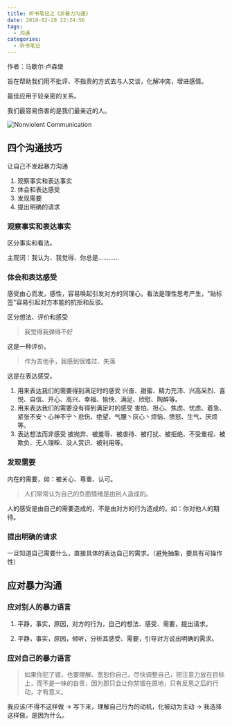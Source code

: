 ```yaml
---
title: 听书笔记之《非暴力沟通》
date: 2018-02-28 22:24:56
tags:
  - 沟通
categories: 
  - 听书笔记
---
```


作者：马歇尔·卢森堡

旨在帮助我们用不批评、不指责的方式去与人交谈，化解冲突，增进感情。

最佳应用于较亲密的关系。

我们最容易伤害的是我们最亲近的人。

<!-- more -->

![Nonviolent Communication](/images/Nonviolent-Communication-Notes.png )

## 四个沟通技巧

让自己不发起暴力沟通

1. 观察事实和表达事实
2. 体会和表达感受
3. 发现需要
4. 提出明确的请求


### 观察事实和表达事实

区分事实和看法。

主观词：我认为、我觉得、你总是…………

### 体会和表达感受

感受由心而发，感性，容易唤起引发对方的同理心。看法是理性思考产生，"贴标签"容易引起对方本能的抗拒和反驳。

区分想法、评价和感受

> 我觉得我弹得不好

这是一种评价。

> 作为吉他手，我感到很难过、失落

这是在表达感受。



1. 用来表达我们的需要得到满足时的感受
  兴奋、甜蜜、精力充沛、兴高采烈、喜悦、自信、开心、高兴、幸福、愉快、满足、欣慰、陶醉等。
2. 用来表达我们的需要没有得到满足时的感受
  害怕、担心、焦虑、忧虑、着急、紧张不安丶心神不宁丶悲伤、绝望、气腰丶灰心丶烦恼、愤怒、生气、厌烦等。
3. 表达想法而非感受
  披抛弃、被羞辱、被虐待、被打扰、被拒绝、不受重视、被欺负、无人理睬、没人赏识、被利用等。

### 发现需要

内在的需要，如：被关心、尊重、认可。

> 人们常常认为自己的负面情绪是由别人造成的。

人的感受是由自己的需要造成的，不是由对方的行为造成的。如：你对他人的期待。

### 提出明确的请求

一旦知道自己需要什么，直接具体的表达自己的需求。（避免抽象，要具有可操作性）

## 应对暴力沟通

### 应对别人的暴力语言

1. 平静，事实，原因，对方的行为，自己的想法、感受、需要，提出请求。

2. 平静，事实，原因，倾听，分析其感受、需要，引导对方说出明确的需求。

### 应对自己的暴力语言

> 如果你犯了错，也要理解、宽恕你自己，尽快调整自己，把注意力放在目标上，而不是一味的自责，因为那只会让你禁锢在原地，只有反思之后的行动，才有意义。

我应该/不得不这样做 -> 写下来，理解自己行为的动机，化被动为主动 -> 我选择这样做，是因为什么。
